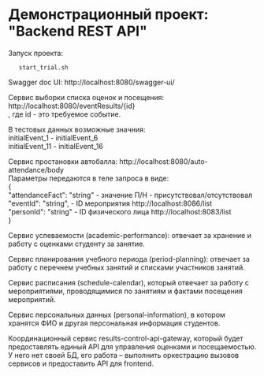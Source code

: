 Демонстрационный проект: "Backend REST API"
==============================

Запуск проекта:<br/>

       start_trial.sh

Swagger doc UI:  http://localhost:8080/swagger-ui/

Сервис выборки списка оценок и посещения: http://localhost:8080/eventResults/{id}
<br/>
, где id - это требуемое событие.

В тестовых данных возможные значния:<br/>
   initialEvent_1 - initialEvent_6<br/>
   initialEvent_11 - initialEvent_16<br/>


Сервис простановки автобалла: http://localhost:8080/auto-attendance/body<br/>
Параметры передаются в теле запроса в виде:<br/>
{<br/>
  "attendanceFact": "string" - значение П/Н - присутствовал/отсутствовал<br/>
  "eventId": "string",       - ID мероприятия http://localhost:8086/list<br/>
  "personId": "string"       - ID физического лица http://localhost:8083/list<br/>
}<br/>



Сервис успеваемости (academic-performance): отвечает за хранение и работу с оценками студенту за занятие.<br/>

Сервис планирования учебного периода (period-planning): отвечает за работу с перечнем учебных занятий и списками участников занятий.<br/>

Сервис расписания (schedule-calendar), который отвечает за работу с мероприятиями, проводящимися по занятиям и фактами посещения мероприятий.<br/>

Сервис персональных данных (personal-information), в котором хранятся ФИО и другая персональная информация студентов.<br/>

Координационный сервис results-control-api-gateway, который будет предоставлять единый API для управления оценками и посещаемостью. У него нет своей БД, его работа – выполнить оркестрацию вызовов сервисов и предоставить API для frontend.<br/>

